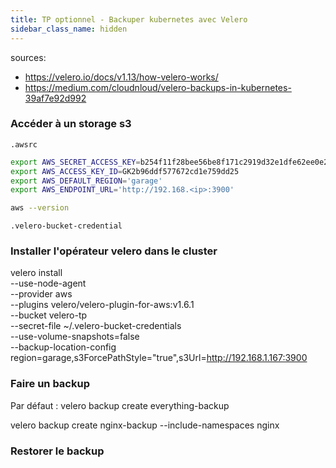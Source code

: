 ```yaml
---
title: TP optionnel - Backuper kubernetes avec Velero
sidebar_class_name: hidden
---
```



sources: 

- https://velero.io/docs/v1.13/how-velero-works/
- https://medium.com/cloudnloud/velero-backups-in-kubernetes-39af7e92d992

### Accéder à un storage s3


`.awsrc`

```sh
export AWS_SECRET_ACCESS_KEY=b254f11f28bee56be8f171c2919d32e1dfe62ee0e243e1aca0b989f6ebf0cecd
export AWS_ACCESS_KEY_ID=GK2b96ddf577672cd1e759dd25
export AWS_DEFAULT_REGION='garage'
export AWS_ENDPOINT_URL='http://192.168.<ip>:3900'

aws --version
```

`.velero-bucket-credential`


### Installer l'opérateur velero dans le cluster

velero install \
    --use-node-agent \
    --provider aws \
    --plugins velero/velero-plugin-for-aws:v1.6.1 \
    --bucket velero-tp \
    --secret-file ~/.velero-bucket-credentials \
    --use-volume-snapshots=false \
    --backup-location-config region=garage,s3ForcePathStyle="true",s3Url=http://192.168.1.167:3900


### Faire un backup 


Par défaut : velero backup create everything-backup

velero backup create nginx-backup --include-namespaces nginx


### Restorer le backup